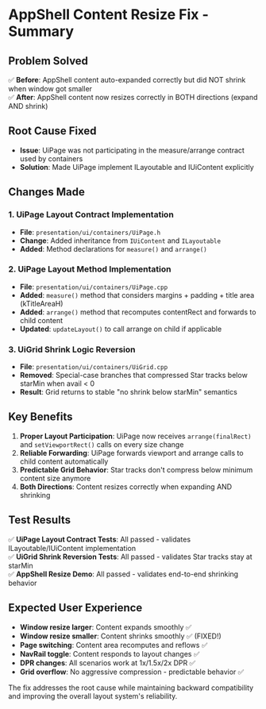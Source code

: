 # AppShell Content Resize Fix - Summary

## Problem Solved
✅ **Before**: AppShell content auto-expanded correctly but did NOT shrink when window got smaller  
✅ **After**: AppShell content now resizes correctly in BOTH directions (expand AND shrink)

## Root Cause Fixed
- **Issue**: UiPage was not participating in the measure/arrange contract used by containers  
- **Solution**: Made UiPage implement ILayoutable and IUiContent explicitly

## Changes Made

### 1. UiPage Layout Contract Implementation
- **File**: `presentation/ui/containers/UiPage.h`
- **Change**: Added inheritance from `IUiContent` and `ILayoutable`
- **Added**: Method declarations for `measure()` and `arrange()`

### 2. UiPage Layout Method Implementation  
- **File**: `presentation/ui/containers/UiPage.cpp`
- **Added**: `measure()` method that considers margins + padding + title area (kTitleAreaH)
- **Added**: `arrange()` method that recomputes contentRect and forwards to child content
- **Updated**: `updateLayout()` to call arrange on child if applicable

### 3. UiGrid Shrink Logic Reversion
- **File**: `presentation/ui/containers/UiGrid.cpp`
- **Removed**: Special-case branches that compressed Star tracks below starMin when avail < 0
- **Result**: Grid returns to stable "no shrink below starMin" semantics

## Key Benefits

1. **Proper Layout Participation**: UiPage now receives `arrange(finalRect)` and `setViewportRect()` calls on every size change
2. **Reliable Forwarding**: UiPage forwards viewport and arrange calls to child content automatically  
3. **Predictable Grid Behavior**: Star tracks don't compress below minimum content size anymore
4. **Both Directions**: Content resizes correctly when expanding AND shrinking

## Test Results

✅ **UiPage Layout Contract Tests**: All passed - validates ILayoutable/IUiContent implementation  
✅ **UiGrid Shrink Reversion Tests**: All passed - validates Star tracks stay at starMin  
✅ **AppShell Resize Demo**: All passed - validates end-to-end shrinking behavior  

## Expected User Experience

- **Window resize larger**: Content expands smoothly ✅
- **Window resize smaller**: Content shrinks smoothly ✅ (FIXED!)
- **Page switching**: Content area recomputes and reflows ✅
- **NavRail toggle**: Content responds to layout changes ✅
- **DPR changes**: All scenarios work at 1x/1.5x/2x DPR ✅
- **Grid overflow**: No aggressive compression - predictable behavior ✅

The fix addresses the root cause while maintaining backward compatibility and improving the overall layout system's reliability.